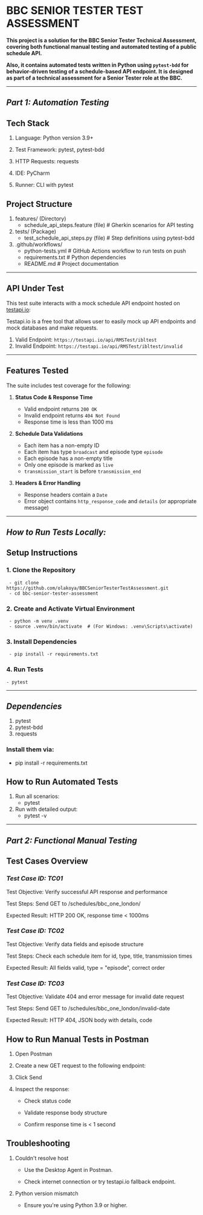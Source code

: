 # BBC SENIOR TESTER TEST ASSESSMENT

**This project is a solution for the BBC Senior Tester Technical Assessment, covering both functional manual testing and automated testing of a public schedule API.**

**Also, it contains automated tests written in Python using `pytest-bdd` for behavior-driven testing of a schedule-based API endpoint. It is designed as part of a technical assessment for a Senior Tester role at the BBC.**

---
## *Part 1: Automation Testing*

Tech Stack
----------
1. Language: Python version 3.9+

2. Test Framework: pytest, pytest-bdd

3. HTTP Requests: requests

4. IDE: PyCharm 

5. Runner: CLI with pytest


Project Structure
------------------
1. features/ (Directory)
   - schedule_api_steps.feature (file) # Gherkin scenarios for API testing
2. tests/ (Package)
   - test_schedule_api_steps.py (file) # Step definitions using pytest-bdd
3. .github/workflows/
   - python-tests.yml # GitHub Actions workflow to run tests on push
   - requirements.txt # Python dependencies
   - README.md # Project documentation


---

## API Under Test

This test suite interacts with a mock schedule API endpoint hosted on [testapi.io](https://testapi.io):

Testapi.io is a free tool that allows user to easily mock up API endpoints and mock databases and make requests.

1. Valid Endpoint: `https://testapi.io/api/RMSTest/ibltest`
2. Invalid Endpoint: `https://testapi.io/api/RMSTest/ibltest/invalid`

---

## Features Tested

The suite includes test coverage for the following:

1. **Status Code & Response Time**
   - Valid endpoint returns `200 OK`
   - Invalid endpoint returns `404 Not Found`
   - Response time is less than 1000 ms


2. **Schedule Data Validations**
   - Each item has a non-empty ID
   - Each item has type `broadcast` and episode type `episode`
   - Each episode has a non-empty title
   - Only one episode is marked as `live`
   - `transmission_start` is before `transmission_end`


3. **Headers & Error Handling**
   - Response headers contain a `Date`
   - Error object contains `http_response_code` and `details` (or appropriate message)

---

## *How to Run Tests Locally:*

Setup Instructions
-------------------
### 1. Clone the Repository
     - git clone https://github.com/olakoya/BBCSeniorTesterTestAssessment.git
     - cd bbc-senior-tester-assessment


### 2. Create and Activate Virtual Environment
     - python -m venv .venv
     - source .venv/bin/activate  # (For Windows: .venv\Scripts\activate)


### 3. Install Dependencies
     - pip install -r requirements.txt

### 4. Run Tests
    - pytest

---
## *Dependencies*
1. pytest
2. pytest-bdd
3. requests

### Install them via:
   - pip install -r requirements.txt


How to Run Automated Tests
---------------------------
1. Run all scenarios:
   - pytest
2. Run with detailed output:
   - pytest -v

--- 

## *Part 2: Functional Manual Testing*

Test Cases Overview
--------------------
### *Test Case ID: TC01*

Test Objective: Verify successful API response and performance

Test Steps: Send GET to /schedules/bbc_one_london/<valid-date>	

Expected Result: HTTP 200 OK, response time < 1000ms


### *Test Case ID: TC02*	

Test Objective: Verify data fields and episode structure

Test Steps: Check each schedule item for id, type, title, transmission times	

Expected Result: All fields valid, type = "episode", correct order


### *Test Case ID: TC03*

Test Objective: Validate 404 and error message for invalid date request	

Test Steps: Send GET to /schedules/bbc_one_london/invalid-date

Expected Result:	HTTP 404, JSON body with details, code


How to Run Manual Tests in Postman
-----------------------------------
1. Open Postman

2. Create a new GET request to the following endpoint:

3. Click Send

4. Inspect the response:

   - Check status code

   - Validate response body structure

   - Confirm response time is < 1 second
    

Troubleshooting
---------------
1. Couldn't resolve host

      - Use the Desktop Agent in Postman.

      - Check internet connection or try testapi.io fallback endpoint.


2. Python version mismatch

    - Ensure you're using Python 3.9 or higher.














